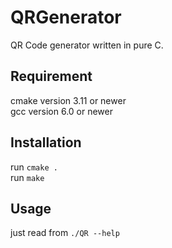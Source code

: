 # QRGenerator
QR Code generator written in pure C.

## Requirement

cmake version 3.11 or newer  
gcc version 6.0 or newer

## Installation 

run `cmake .`  
run `make`

## Usage

just read from `./QR --help`
